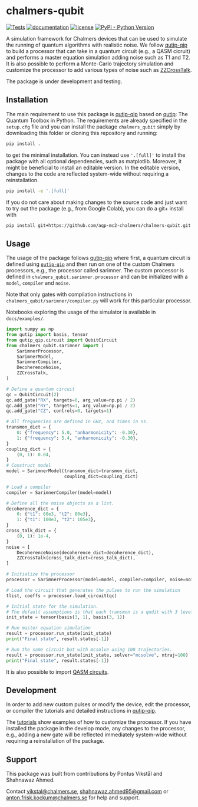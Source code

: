# chalmers-qubit

[![Tests](https://github.com/aqp-mc2-chalmers/chalmers-qubit/actions/workflows/tests.yml/badge.svg)](https://github.com/aqp-mc2-chalmers/chalmers-qubit/actions/workflows/tests.yml) [![documentation](https://img.shields.io/badge/docs-mkdocs%20material-blue.svg?style=flat)](https://squidfunk.github.io/mkdocs-material/) [![license](https://img.shields.io/badge/License-BSD_3--Clause-orange.svg)](https://opensource.org/licenses/BSD-3-Clause) <a href="https://pypi.org/project/chalmers-qubit/"><img alt="PyPI - Python Version" src="https://img.shields.io/pypi/pyversions/chalmers-qubit"></a>


A simulation framework for Chalmers devices that can be used to simulate the running of quantum algorithms with realistic noise. We follow [qutip-qip](https://qutip-qip.readthedocs.io/en/stable/) to build a processor that can take in a quantum circuit (e.g., a QASM cicruit) and performs a master equation simulation adding noise such as T1 and T2. It is also possible to perform a Monte-Carlo trajectory simulation and customize the processor to add various types of noise such as [ZZCrossTalk](https://qutip-qip.readthedocs.io/en/latest/apidoc/qutip_qip.noise.html#qutip_qip.noise.ZZCrossTalk).

The package is under development and testing. 

## Installation

The main requirement to use this package is [qutip-qip](https://qutip-qip.readthedocs.io/en/stable/) based on [qutip](https://qutip-qip.readthedocs.io/en/stable/): The Quantum Toolbox in Python. The requirements are already specified in the `setup.cfg` file and you can install the package `chalmers_qubit` simply by downloading this folder or cloning this repository and running:

``` zsh
pip install .
```

to get the minimal installation. You can instead use `'.[full]'` to install the package with all optional dependencies, such as matplotlib. Moreover, it might be beneficial to install an editable version. In the editable version, changes to the code are reflected system-wide without requiring a reinstallation.

``` zsh
pip install -e '.[full]'
```

If you do not care about making changes to the source code and just want to try out the package (e.g., from Google Colab), you can do a git+ install with

``` zsh
pip install git+https://github.com/aqp-mc2-chalmers/chalmers-qubit.git
```

## Usage

The usage of the package follows [qutip-qip](https://qutip-qip.readthedocs.io/en/stable/) where first, a quantum circuit is defined using [`qutip-qip`](https://qutip-qip.readthedocs.io/en/stable/qip-simulator.html) and then run on one of the custom Chalmers processors, e.g., the processor called sarimner. The custom processor is defined in `chalmers_qubit.sarimner.processor` and can be initialized with a `model`, `compiler` and `noise`. 

Note that only gates with compilation instructions in `chalmers_qubit/sarimner/compiler.py` will work for this particular processor.

Notebooks exploring the usage of the simulator is available in `docs/examples/`. 

``` python
import numpy as np
from qutip import basis, tensor
from qutip_qip.circuit import QubitCircuit
from chalmers_qubit.sarimner import (
    SarimnerProcessor,
    SarimnerModel,
    SarimnerCompiler,
    DecoherenceNoise,
    ZZCrossTalk,
)

# Define a quantum circuit
qc = QubitCircuit(2)
qc.add_gate("RX", targets=0, arg_value=np.pi / 2)
qc.add_gate("RY", targets=1, arg_value=np.pi / 2)
qc.add_gate("CZ", controls=0, targets=1)

# All frequencies are defined in GHz, and times in ns.
transmon_dict = {
    0: {"frequency": 5.0, "anharmonicity": -0.30},
    1: {"frequency": 5.4, "anharmonicity": -0.30},
}
coupling_dict = {
    (0, 1): 0.04,
}
# Construct model
model = SarimnerModel(transmon_dict=transmon_dict,
                      coupling_dict=coupling_dict)

# Load a compiler
compiler = SarimnerCompiler(model=model)

# Define all the noise objects as a list.
decoherence_dict = {
    0: {"t1": 60e3, "t2": 80e3},
    1: {"t1": 100e3, "t2": 105e3},
}
cross_talk_dict = {
    (0, 1): 1e-4,
}
noise = [
    DecoherenceNoise(decoherence_dict=decoherence_dict),
    ZZCrossTalk(cross_talk_dict=cross_talk_dict),
]

# Initialize the processor
processor = SarimnerProcessor(model=model, compiler=compiler, noise=noise)

# Load the circuit that generates the pulses to run the simulation
tlist, coeffs = processor.load_circuit(qc)

# Initial state for the simulation.
# The default assumptions is that each transmon is a qudit with 3 levels.
init_state = tensor(basis(3, 1), basis(3, 1))

# Run master equation simulation
result = processor.run_state(init_state)
print("Final state", result.states[-1])

# Run the same circuit but with mcsolve using 100 trajectories.
result = processor.run_state(init_state, solver="mcsolve", ntraj=100)
print("Final state", result.states[-1])
```

It is also possible to import [QASM circuits](https://nbviewer.org/urls/qutip.org/qutip-tutorials/tutorials-v5/quantum-circuits/qasm.ipynb).

## Development

In order to add new custom pulses or modify the device, edit the processor, or compiler the tutorials and detailed instructions in [qutip-qip](https://qutip-qip.readthedocs.io/en/stable/).

The [tutorials](https://qutip.org/qutip-tutorials/) show examples of how to customize the processor. If you have installed the package in the develop mode, any changes to the processor, e.g., adding a new gate will be reflected immediately system-wide without requiring a reinstallation of the package.

## Support

This package was built from contributions by Pontus Vikstål and Shahnawaz Ahmed.

Contact vikstal@chalmers.se, shahnawaz.ahmed95@gmail.com or anton.frisk.kockum@chalmers.se for help and support.
